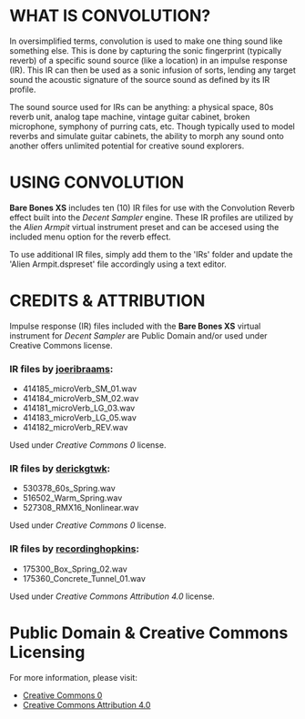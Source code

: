 # WHAT IS CONVOLUTION?

In oversimplified terms, convolution is used to make one thing sound like something else. This is done by capturing the sonic fingerprint (typically reverb) of a specific sound source (like a location) in an impulse response (IR). This IR can then be used as a sonic infusion of sorts, lending any target sound the acoustic signature of the source sound as defined by its IR profile. 

The sound source used for IRs can be anything: a physical space, 80s reverb unit, analog tape machine, vintage guitar cabinet, broken microphone, symphony of purring cats, etc. Though typically used to model reverbs and simulate guitar cabinets, the ability to morph any sound onto another offers unlimited potential for creative sound explorers.


# USING CONVOLUTION

**Bare Bones XS** includes ten (10) IR files for use with the Convolution Reverb effect built into the *Decent Sampler* engine. These IR profiles are utilized by the *Alien Armpit* virtual instrument preset and can be accesed using the included menu option for the reverb effect.

To use additional IR files, simply add them to the 'IRs' folder and update the 'Alien Armpit.dspreset' file accordingly using a text editor.


# CREDITS & ATTRIBUTION

Impulse response (IR) files included with the **Bare Bones XS** virtual instrument for *Decent Sampler* are Public Domain and/or used under Creative Commons license.


### IR files by [**joeribraams**]( https://freesound.org/people/joeribraams/ ):

 - 414185_microVerb_SM_01.wav
 - 414184_microVerb_SM_02.wav
 - 414181_microVerb_LG_03.wav
 - 414183_microVerb_LG_05.wav
 - 414182_microVerb_REV.wav

Used under *Creative Commons 0* license.


### IR files by [**derickgtwk**]( https://freesound.org/people/derickgtwk/ ):

 - 530378_60s_Spring.wav
 - 516502_Warm_Spring.wav
 - 527308_RMX16_Nonlinear.wav
    
Used under *Creative Commons 0* license.


### IR files by [**recordinghopkins**]( https://freesound.org/people/recordinghopkins/ ):

 - 175300_Box_Spring_02.wav
 - 175360_Concrete_Tunnel_01.wav

Used under *Creative Commons Attribution 4.0* license.


# Public Domain & Creative Commons Licensing

For more information, please visit:

- [Creative Commons 0]( http://creativecommons.org/publicdomain/zero/1.0/ )
- [Creative Commons Attribution 4.0]( https://creativecommons.org/licenses/by/4.0/ )
    
